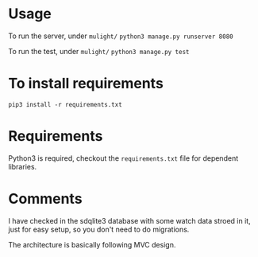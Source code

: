 # Usage

To run the server, under `mulight/`
`python3 manage.py runserver 8080`

To run the test, under `mulight/`
`python3 manage.py test`

# To install requirements
`pip3 install -r requirements.txt`


# Requirements
Python3 is required, checkout the `requirements.txt` file
for dependent libraries.


# Comments
I have checked in the sdqlite3 database with some watch data stroed
in it, just for easy setup, so you don't need to do migrations.

The architecture is basically following MVC design.
